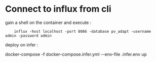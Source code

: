 # Connect to influx from cli
gain a shell on the container and execute :
```sell
    influx -host localhost -port 8086 -database pv_adapt -username admin -password admin
```

deploy on infer :

docker-compose -f docker-compose.infer.yml --env-file .infer.env up